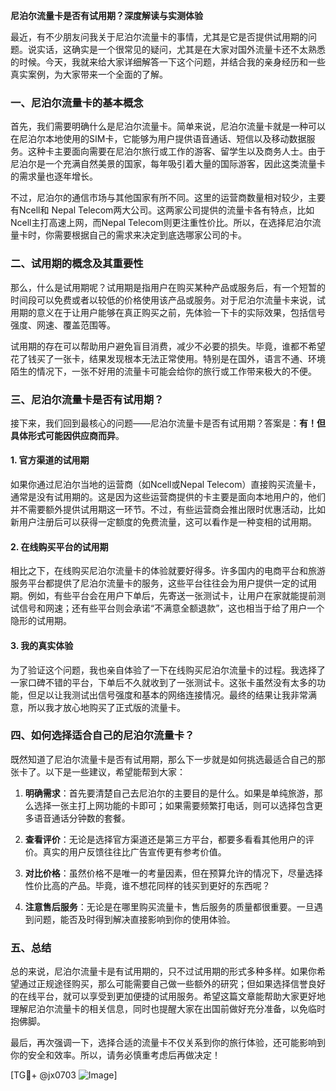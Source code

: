 **尼泊尔流量卡是否有试用期？深度解读与实测体验**

最近，有不少朋友问我关于尼泊尔流量卡的事情，尤其是它是否提供试用期的问题。说实话，这确实是一个很常见的疑问，尤其是在大家对国外流量卡还不太熟悉的时候。今天，我就来给大家详细解答一下这个问题，并结合我的亲身经历和一些真实案例，为大家带来一个全面的了解。

### 一、尼泊尔流量卡的基本概念

首先，我们需要明确什么是尼泊尔流量卡。简单来说，尼泊尔流量卡就是一种可以在尼泊尔本地使用的SIM卡，它能够为用户提供语音通话、短信以及移动数据服务。这种卡主要面向需要在尼泊尔旅行或工作的游客、留学生以及商务人士。由于尼泊尔是一个充满自然美景的国家，每年吸引着大量的国际游客，因此这类流量卡的需求量也逐年增长。

不过，尼泊尔的通信市场与其他国家有所不同。这里的运营商数量相对较少，主要有Ncell和 Nepal Telecom两大公司。这两家公司提供的流量卡各有特点，比如Ncell主打高速上网，而Nepal Telecom则更注重性价比。所以，在选择尼泊尔流量卡时，你需要根据自己的需求来决定到底选哪家公司的卡。

### 二、试用期的概念及其重要性

那么，什么是试用期呢？试用期是指用户在购买某种产品或服务后，有一个短暂的时间段可以免费或者以较低的价格使用该产品或服务。对于尼泊尔流量卡来说，试用期的意义在于让用户能够在真正购买之前，先体验一下卡的实际效果，包括信号强度、网速、覆盖范围等。

试用期的存在可以帮助用户避免盲目消费，减少不必要的损失。毕竟，谁都不希望花了钱买了一张卡，结果发现根本无法正常使用。特别是在国外，语言不通、环境陌生的情况下，一张不好用的流量卡可能会给你的旅行或工作带来极大的不便。

### 三、尼泊尔流量卡是否有试用期？

接下来，我们回到最核心的问题——尼泊尔流量卡是否有试用期？答案是：**有！但具体形式可能因供应商而异**。

#### 1. 官方渠道的试用期
如果你通过尼泊尔当地的运营商（如Ncell或Nepal Telecom）直接购买流量卡，通常是没有试用期的。这是因为这些运营商提供的卡主要是面向本地用户的，他们并不需要额外提供试用期这一环节。不过，有些运营商会推出限时优惠活动，比如新用户注册后可以获得一定额度的免费流量，这可以看作是一种变相的试用期。

#### 2. 在线购买平台的试用期
相比之下，在线购买尼泊尔流量卡的体验就要好得多。许多国内的电商平台和旅游服务平台都提供了尼泊尔流量卡的服务，这些平台往往会为用户提供一定的试用期。例如，有些平台会在用户下单后，先寄送一张测试卡，让用户在家就能提前测试信号和网速；还有些平台则会承诺“不满意全额退款”，这也相当于给了用户一个隐形的试用期。

#### 3. 我的真实体验
为了验证这个问题，我也亲自体验了一下在线购买尼泊尔流量卡的过程。我选择了一家口碑不错的平台，下单后不久就收到了一张测试卡。这张卡虽然没有太多的功能，但足以让我测试出信号强度和基本的网络连接情况。最终的结果让我非常满意，所以我才放心地购买了正式版的流量卡。

### 四、如何选择适合自己的尼泊尔流量卡？

既然知道了尼泊尔流量卡是否有试用期，那么下一步就是如何挑选最适合自己的那张卡了。以下是一些建议，希望能帮到大家：

1. **明确需求**：首先要清楚自己去尼泊尔的主要目的是什么。如果是单纯旅游，那么选择一张主打上网功能的卡即可；如果需要频繁打电话，则可以选择包含更多语音通话分钟数的套餐。
   
2. **查看评价**：无论是选择官方渠道还是第三方平台，都要多看看其他用户的评价。真实的用户反馈往往比广告宣传更有参考价值。

3. **对比价格**：虽然价格不是唯一的考量因素，但在预算允许的情况下，尽量选择性价比高的产品。毕竟，谁不想花同样的钱买到更好的东西呢？

4. **注意售后服务**：无论是在哪里购买流量卡，售后服务的质量都很重要。一旦遇到问题，能否及时得到解决直接影响到你的使用体验。

### 五、总结

总的来说，尼泊尔流量卡是有试用期的，只不过试用期的形式多种多样。如果你希望通过正规途径购买，那么可能需要自己做一些额外的研究；但如果选择信誉良好的在线平台，就可以享受到更加便捷的试用服务。希望这篇文章能帮助大家更好地理解尼泊尔流量卡的相关信息，同时也提醒大家在出国前做好充分准备，以免临时抱佛脚。

最后，再次强调一下，选择合适的流量卡不仅关系到你的旅行体验，还可能影响到你的安全和效率。所以，请务必慎重考虑后再做决定！

[TG💪+ @jx0703 ![Image](https://github.com/user-attachments/assets/dbca1d08-cadb-493c-b0ec-ad6f7a83f270)]